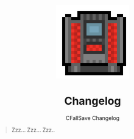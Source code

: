 <div align="center">

![Changelog Logo 192x192](./assets/changelog/changelog_logo_192x192.gif)

# Changelog

CFallSave Changelog

</div>

> Zzz... Zzz... Zzz..
